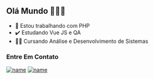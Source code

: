 ## Olá Mundo 👋:technologist:	

- :elephant: Estou trabalhando com PHP
- :heavy_check_mark: Estudando Vue JS e QA
- :student: Cursando Análise e Desenvolvimento de Sistemas 


### Entre Em Contato

[![name](https://img.shields.io/badge/LinkedIn-0077B5?style=for-the-badge&logo=linkedin&logoColor=white)](https://www.linkedin.com/in/jo%C3%A3o-gabriel-melo-001/)
[![name](https://img.shields.io/badge/Gmail-D14836?style=for-the-badge&logo=gmail&logoColor=white)](mailto:joaomeloswe@gmail.com)
